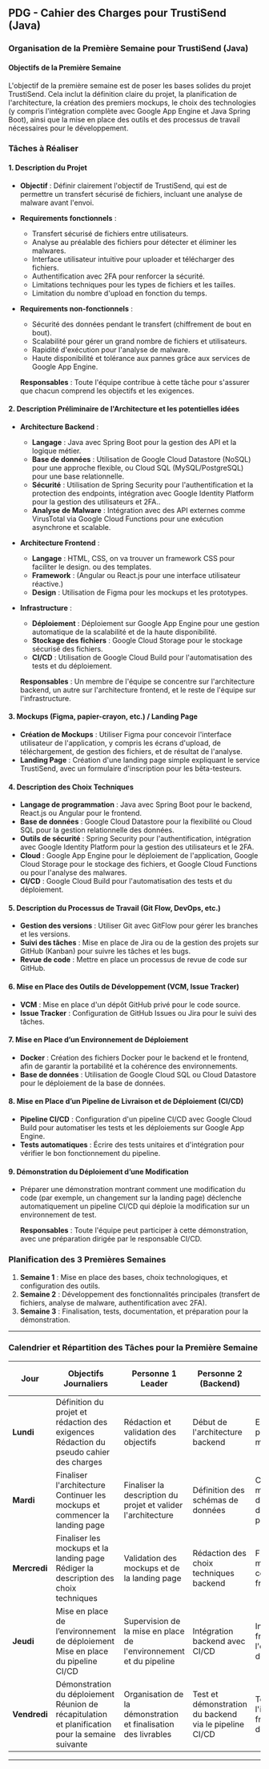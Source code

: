## PDG - Cahier des Charges pour TrustiSend (Java)

### **Organisation de la Première Semaine pour TrustiSend (Java)**

#### **Objectifs de la Première Semaine**

L'objectif de la première semaine est de poser les bases solides du projet TrustiSend. Cela inclut la définition claire du projet, la planification de l'architecture, la création des premiers mockups, le choix des technologies (y compris l'intégration complète avec Google App Engine et Java Spring Boot), ainsi que la mise en place des outils et des processus de travail nécessaires pour le développement.

### **Tâches à Réaliser**

#### 1. **Description du Projet**

- **Objectif** : Définir clairement l'objectif de TrustiSend, qui est de permettre un transfert sécurisé de fichiers, incluant une analyse de malware avant l'envoi.
- **Requirements fonctionnels** :
  - Transfert sécurisé de fichiers entre utilisateurs.
  - Analyse au préalable des fichiers pour détecter et éliminer les malwares.
  - Interface utilisateur intuitive pour uploader et télécharger des fichiers.
  - Authentification avec 2FA pour renforcer la sécurité.
  - Limitations techniques pour les types de fichiers et les tailles.
  - Limitation du nombre d'upload en fonction du temps.
- **Requirements non-fonctionnels** :
  - Sécurité des données pendant le transfert (chiffrement de bout en bout).
  - Scalabilité pour gérer un grand nombre de fichiers et utilisateurs.
  - Rapidité d'exécution pour l'analyse de malware.
  - Haute disponibilité et tolérance aux pannes grâce aux services de Google App Engine.

   **Responsables** : Toute l'équipe contribue à cette tâche pour s'assurer que chacun comprend les objectifs et les exigences.

#### 2. **Description Préliminaire de l'Architecture et les potentielles idées**

- **Architecture Backend** :
  - **Langage** : Java avec Spring Boot pour la gestion des API et la logique métier.
  - **Base de données** : Utilisation de Google Cloud Datastore (NoSQL) pour une approche flexible, ou Cloud SQL (MySQL/PostgreSQL) pour une base relationnelle.
  - **Sécurité** : Utilisation de Spring Security pour l'authentification et la protection des endpoints, intégration avec Google Identity Platform pour la gestion des utilisateurs et 2FA..
  - **Analyse de Malware** : Intégration avec des API externes comme VirusTotal via Google Cloud Functions pour une exécution asynchrone et scalable.

- **Architecture Frontend** :
  - **Langage** : HTML, CSS, on va trouver un framework CSS pour faciliter le design. ou des templates.
  - **Framework** : (Angular ou React.js pour une interface utilisateur réactive.)
  - **Design** : Utilisation de Figma pour les mockups et les prototypes.

- **Infrastructure** :
  - **Déploiement** : Déploiement sur Google App Engine pour une gestion automatique de la scalabilité et de la haute disponibilité.
  - **Stockage des fichiers** : Google Cloud Storage pour le stockage sécurisé des fichiers.
  - **CI/CD** : Utilisation de Google Cloud Build pour l'automatisation des tests et du déploiement.

   **Responsables** : Un membre de l'équipe se concentre sur l'architecture backend, un autre sur l'architecture frontend, et le reste de l'équipe sur l'infrastructure.

#### 3. **Mockups (Figma, papier-crayon, etc.) / Landing Page**

- **Création de Mockups** : Utiliser Figma pour concevoir l'interface utilisateur de l'application, y compris les écrans d'upload, de téléchargement, de gestion des fichiers, et de résultat de l'analyse.
- **Landing Page** : Création d'une landing page simple expliquant le service TrustiSend, avec un formulaire d'inscription pour les bêta-testeurs.

#### 4. **Description des Choix Techniques**

- **Langage de programmation** : Java avec Spring Boot pour le backend, React.js ou Angular pour le frontend.
- **Base de données** : Google Cloud Datastore pour la flexibilité ou Cloud SQL pour la gestion relationnelle des données.
- **Outils de sécurité** : Spring Security pour l'authentification, intégration avec Google Identity Platform pour la gestion des utilisateurs et le 2FA.
- **Cloud** : Google App Engine pour le déploiement de l'application, Google Cloud Storage pour le stockage des fichiers, et Google Cloud Functions ou pour l'analyse des malwares.
- **CI/CD** : Google Cloud Build pour l'automatisation des tests et du déploiement.

#### 5. **Description du Processus de Travail (Git Flow, DevOps, etc.)**

- **Gestion des versions** : Utiliser Git avec GitFlow pour gérer les branches et les versions.
- **Suivi des tâches** : Mise en place de Jira ou de la gestion des projets sur GitHub (Kanban) pour suivre les tâches et les bugs.
- **Revue de code** : Mettre en place un processus de revue de code sur GitHub.

#### 6. **Mise en Place des Outils de Développement (VCM, Issue Tracker)**

- **VCM** : Mise en place d'un dépôt GitHub privé pour le code source.
- **Issue Tracker** : Configuration de GitHub Issues ou Jira pour le suivi des tâches.

#### 7. **Mise en Place d’un Environnement de Déploiement**

- **Docker** : Création des fichiers Docker pour le backend et le frontend, afin de garantir la portabilité et la cohérence des environnements.
- **Base de données** : Utilisation de Google Cloud SQL ou Cloud Datastore pour le déploiement de la base de données.

#### 8. **Mise en Place d’un Pipeline de Livraison et de Déploiement (CI/CD)**

- **Pipeline CI/CD** : Configuration d'un pipeline CI/CD avec Google Cloud Build pour automatiser les tests et les déploiements sur Google App Engine.
- **Tests automatiques** : Écrire des tests unitaires et d'intégration pour vérifier le bon fonctionnement du pipeline.

#### 9. **Démonstration du Déploiement d’une Modification**

- Préparer une démonstration montrant comment une modification du code (par exemple, un changement sur la landing page) déclenche automatiquement un pipeline CI/CD qui déploie la modification sur un environnement de test.

   **Responsables** : Toute l'équipe peut participer à cette démonstration, avec une préparation dirigée par le responsable CI/CD.

### **Planification des 3 Premières Semaines**

1. **Semaine 1** : Mise en place des bases, choix technologiques, et configuration des outils.
2. **Semaine 2** : Développement des fonctionnalités principales (transfert de fichiers, analyse de malware, authentification avec 2FA).
3. **Semaine 3** : Finalisation, tests, documentation, et préparation pour la démonstration.

---

### **Calendrier et Répartition des Tâches pour la Première Semaine**

| **Jour**     | **Objectifs Journaliers**                                                                                                           | **Personne 1 Leader**                                   | **Personne 2 (Backend)**                                 | **Personne 3 (Frontend/UI-UX)**                          | **Personne 4 (DevOps/Infra)**                           |
|--------------|-------------------------------------------------------------------------------------------------------------------------------------|-------------------------------------------------------------------|----------------------------------------------------------|----------------------------------------------------------|----------------------------------------------------------|
| **Lundi**    |Définition du projet et rédaction des exigences <br> Rédaction du pseudo cahier des charges                       | Rédaction et validation des objectifs                | Début de l'architecture backend                          | Esquisses UI et planification des mockups                | Exploration des options d'infrastructure sur Google Cloud                 |
| **Mardi**    | Finaliser l'architecture <br> Continuer les mockups et commencer la landing page                                                 | Finaliser la description du projet et valider l'architecture       | Définition des schémas de données                         | Création des mockups détaillés et début de la landing page | Configuration des outils de développement (VCM, Tracker) |
| **Mercredi** | Finaliser les mockups et la landing page <br> Rédiger la description des choix techniques                                        | Validation des mockups et de la landing page                       | Rédaction des choix techniques backend                 | Finalisation des mockups et coordination frontend/backend | Configuration de l'environnement de déploiement sur Google App Engine          |
| **Jeudi**    | Mise en place de l’environnement de déploiement <br> Mise en place du pipeline CI/CD                                             | Supervision de la mise en place de l'environnement et du pipeline  | Intégration backend avec CI/CD                             | Intégration frontend dans l'environnement de déploiement | Mise en place et tests du pipeline CI/CD avec Google Cloud Build                 |
| **Vendredi** | Démonstration du déploiement <br> Réunion de récapitulation et planification pour la semaine suivante                            | Organisation de la démonstration et finalisation des livrables     | Test et démonstration du backend via le pipeline CI/CD    | Test de l'intégration frontend et démonstration          | Finalisation du pipeline CI/CD pour la démonstration     |
---
